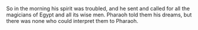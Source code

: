 So in the morning his spirit was troubled, and he sent and called for all the magicians of Egypt and all its wise men. Pharaoh told them his dreams, but there was none who could interpret them to Pharaoh.
